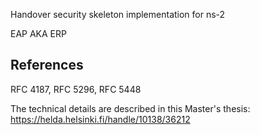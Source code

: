 Handover security skeleton implementation for ns-2

EAP AKA ERP

References
----------

RFC 4187, RFC 5296, RFC 5448

The technical details are described in this Master's thesis:
https://helda.helsinki.fi/handle/10138/36212
